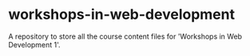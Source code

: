 # workshops-in-web-development
A repository to store all the course content files for 'Workshops in Web Development 1'.
